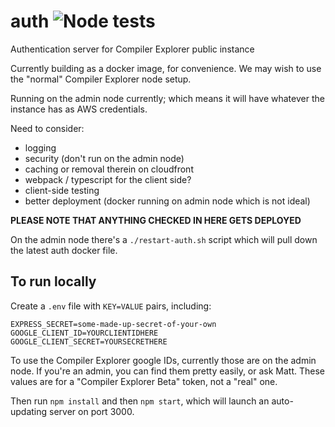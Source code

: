 # auth ![Node tests](https://github.com/compiler-explorer/auth/workflows/Node%20tests/badge.svg)
Authentication server for Compiler Explorer public instance

Currently building as a docker image, for convenience. We may wish
to use the "normal" Compiler Explorer node setup.

Running on the admin node currently; which means it will have whatever
the instance has as AWS credentials.

Need to consider:

* logging
* security (don't run on the admin node)
* caching or removal therein on cloudfront
* webpack / typescript for the client side?
* client-side testing
* better deployment (docker running on admin node which is not ideal)

**PLEASE NOTE THAT ANYTHING CHECKED IN HERE GETS DEPLOYED**

On the admin node there's a `./restart-auth.sh` script which will pull down the latest auth docker file.

## To run locally

Create a `.env` file with `KEY=VALUE` pairs, including:

```
EXPRESS_SECRET=some-made-up-secret-of-your-own
GOOGLE_CLIENT_ID=YOURCLIENTIDHERE
GOOGLE_CLIENT_SECRET=YOURSECRETHERE
```

To use the Compiler Explorer google IDs, currently those are on the admin node.
If you're an admin, you can find them pretty easily, or ask Matt. These values
are for a "Compiler Explorer Beta" token, not a "real" one.

Then run `npm install` and then `npm start`, which will launch an auto-updating
server on port 3000.
